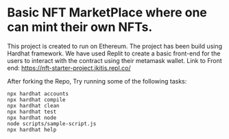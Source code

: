 # Basic NFT MarketPlace where one can mint their own NFTs.

This project is created to run on Ethereum. The project has been build using Hardhat framework. We have used Replit to create a basic front-end for the users to interact with the contract using their metamask wallet.
Link to Front end: https://nft-starter-project.jkitis.repl.co/

After forking the Repo,
Try running some of the following tasks:

```shell
npx hardhat accounts
npx hardhat compile
npx hardhat clean
npx hardhat test
npx hardhat node
node scripts/sample-script.js
npx hardhat help
```
